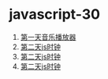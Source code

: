 # javascript-30
1. [第一天音乐播放器](https://huangchucai.github.io/javascript-30/one-day/)
2. [第二天js时钟](https://huangchucai.github.io/javascript-30/two-day/)
3. [第二天js时钟](https://huangchucai.github.io/javascript-30/three-day/)
4. [第二天js时钟](https://huangchucai.github.io/javascript-30/four-day/)

